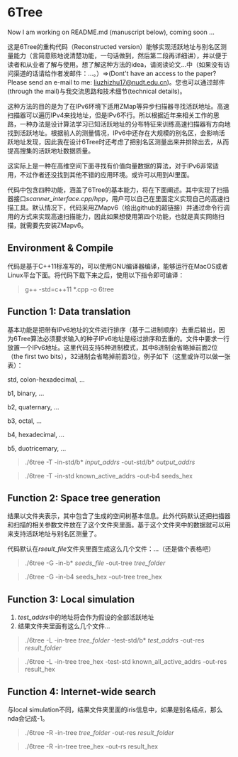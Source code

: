 6Tree
=====

Now I am working on README.md (manuscript below), coming soon ...

这是6Tree的重构代码（Reconstructed version）能够实现活跃地址与别名区测量能力（言简意赅地说清楚功能，一句话做到，然后第二段再详细讲），并以便于读者和从业者了解与使用。想了解这种方法的idea，请阅读论文...中（如果没有访问渠道的话请给作者发邮件：...。）=>(Dont't have an access to the paper? Please send an e-mail to me: liuzhizhu17@nudt.edu.cn)。您也可以通过邮件(through the mail)与我交流思路和技术细节(technical details)。

这种方法的目的是为了在IPv6环境下适用ZMap等异步扫描器寻找活跃地址。高速扫描器可以遍历IPv4来找地址，但是IPv6不行。所以根据近年来相关工作的思路，一种办法是设计算法学习已知活跃地址的分布特征来训练高速扫描器有方向地找到活跃地址。根据前人的测量情况，IPv6中还存在大规模的别名区，会影响活跃地址发现，因此我在设计6Tree时还考虑了把别名区测量出来并排除出去，从而提高搜集的活跃地址数据质量。

这实际上是一种在高维空间下面寻找有价值向量数据的算法，对于IPv6非常适用，不过作者还没找到其他不错的应用环境。或许可以用到AI里面。

代码中包含四种功能，涵盖了6Tree的基本能力，将在下面阐述。其中实现了扫描器接口*scanner_interface.cpp/hpp*，用户可以自己在里面定义实现自己的高速扫描工具。默认情况下，代码采用ZMapv6（给出github的超链接）并通过命令行调用的方式来实现高速扫描能力，因此如果想使用第四个功能，也就是真实网络扫描，就需要先安装ZMapv6。

Environment & Compile
---------------------

代码是基于C++11标准写的，可以使用GNU编译器编译，能够运行在MacOS或者Linux平台下面。将代码下载下来之后，使用以下指令即可编译：

> g++ -std=c++11 *.cpp -o 6tree

Function 1: Data translation
----------------------------

基本功能是把带有IPv6地址的文件进行排序（基于二进制顺序）去重后输出，因为6Tree算法必须要求输入的种子IPv6地址是经过排序和去重的。文件中要求一行放置一个IPv6地址。这里代码支持5种进制模式，其中8进制会省略掉前面2位（the first two bits），32进制会省略掉前面3位，例子如下（这里或许可以做一张表）：

 std, colon-hexadecimal, ...

 b1, binary, ...

 b2, quaternary, ...

 b3, octal, ...

 b4, hexadecimal, ...

 b5, duotricemary, ...

> ./6tree -T -in-std/b* *input_addrs* -out-std/b* *output_addrs*

> ./6tree -T -in-std known_active_addrs -out-b4 seeds_hex

Function 2: Space tree generation
---------------------------------

结果以文件夹表示，其中包含了生成的空间树基本信息。此外代码默认还把扫描器和扫描的相关参数文件放在了这个文件夹里面。基于这个文件夹中的数据就可以用来支持活跃地址与别名区测量了。

代码默认在*rseult_file*文件夹里面生成这么几个文件：...（还是做个表格吧）

> ./6tree -G -in-b* *seeds_file* -out-tree *tree_folder*

> ./6tree -G -in-b4 seeds_hex -out-tree tree_hex
                

Function 3: Local simulation
----------------------------

1. *test_addrs*中的地址将会作为假设的全部活跃地址
2. 结果文件夹里面有这么几个文件...

> ./6tree -L -in-tree *tree_folder* -test-std/b* *test_addrs* -out-res *result_folder*

> ./6tree -L -in-tree tree_hex -test-std known_all_active_addrs -out-res result_hex

Function 4: Internet-wide search
--------------------------------

与local simulation不同，结果文件夹里面的iris信息中，如果是别名结点，那么nda会记成-1。

> ./6tree -R -in-tree *tree_folder* -out-res *result_folder*

> ./6tree -R -in-tree tree_hex -out-rs result_hex